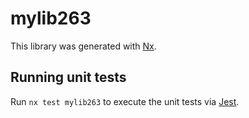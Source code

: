 # mylib263

This library was generated with [Nx](https://nx.dev).

## Running unit tests

Run `nx test mylib263` to execute the unit tests via [Jest](https://jestjs.io).

